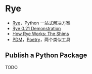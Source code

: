 # Rye

- [Rye](https://rye-up.com/)，Python 一站式解决方案
- [Rye 0.21 Demonstration](https://www.youtube.com/watch?v=q99TYA7LnuA)
- [How Rye Works: The Shims](https://www.youtube.com/watch?v=TKnYcyz095g)
- [PDM](https://pdm-project.org/latest/)，[Poetry](https://python-poetry.org/)，两个类似工具

## Publish a Python Package

TODO
